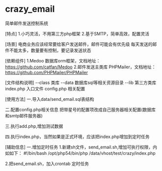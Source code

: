 crazy_email
===========

简单邮件发送控制系统

[特点]
1.小巧灵活，不用第三方php框架
2.基于SMTP，简单高效，配置灵活

[场景]
电商业务应该经常要给客户发送邮件，邮件可能会有优先级
每天发送的邮件不能太多，数量要有控制，要记录发送状态


[依赖组件]
1.Medoo 数据库orm框架，文档地址：https://github.com/catfan/Medoo
2.邮件发送主类库 PHPMailer，文档地址：https://github.com/PHPMailer/PHPMailer

[文件结构说明]
--class
	类库
--data
	数据库sql等相关资源目录
--lib
	第三方类库
index.php 入口文件
config.php  相关配置

[使用方法]
一.导入data/send_email.sql表结构

二.配置config.php相关信息
   把带星号的配置项改成自己服务器相关配置(数据库和smtp邮件服务器)

三.执行add.php,增加测试数据

四.执行index.php，当然如果是正式环境，应该把index.php增加到定时任务




[辅助信息]
一.增加定时任务
1.新建sh文件，send_email.sh,增加可执行权限，内如如下：
#!/bin/bash
/opt/php54/bin/php /data/vhost/test/crazy/index.php

2.把send_email.sh，加入crontab 定时任务



